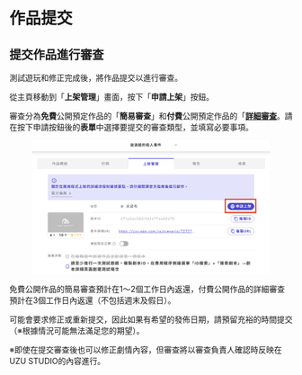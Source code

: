 # 作品提交

## 提交作品進行審查

測試遊玩和修正完成後，將作品提交以進行審查。

從主頁移動到「**上架管理**」畫面，按下「**申請上架**」按鈕。

審查分為**免費**公開預定作品的「**簡易審查**」和**付費**公開預定作品的「[**詳細審查**](check.md)。請在按下申請按鈕後的**表單**中選擇要提交的審查類型，並填寫必要事項。

<figure><img src="../../../.gitbook/assets/スクリーンショット 2024-11-07 18.52.45.png" alt=""><figcaption></figcaption></figure>

免費公開作品的簡易審查預計在1～2個工作日內返還，付費公開作品的詳細審查預計在3個工作日內返還（不包括週末及假日）。

可能會要求修正或重新提交，因此如果有希望的發佈日期，請預留充裕的時間提交（※根據情況可能無法滿足您的期望）。

※即使在提交審查後也可以修正劇情內容，但審查將以審查負責人確認時反映在UZU STUDIO的內容進行。
